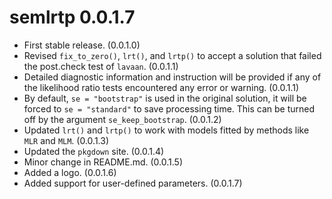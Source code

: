 # semlrtp 0.0.1.7

- First stable release. (0.0.1.0)
- Revised `fix_to_zero()`, `lrt()`, and
  `lrtp()` to accept a solution that
  failed the post.check test of
  `lavaan`. (0.0.1.1)
- Detailed diagnostic information and
  instruction will be provided if any
  of the likelihood ratio tests
  encountered any error or warning.
  (0.0.1.1)
- By default, `se = "bootstrap"` is used
  in the original solution, it will
  be forced to `se = "standard"` to
  save processing time. This can be
  turned off by the argument
  `se_keep_bootstrap`. (0.0.1.2)
- Updated `lrt()` and `lrtp()` to work
  with models fitted by methods like
  `MLR` and `MLM`. (0.0.1.3)
- Updated the `pkgdown` site. (0.0.1.4)
- Minor change in README.md. (0.0.1.5)
- Added a logo. (0.0.1.6)
- Added support for user-defined
  parameters. (0.0.1.7)